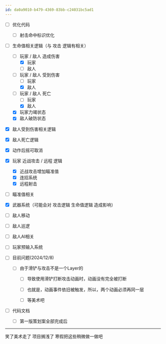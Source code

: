 ```yaml
---
id: da0a9010-b479-4369-83bb-c24031bc5ad1
---
```


- [ ] 优化代码 
	- [ ] 射击命中标识优化

- [ ] 生命值相关逻辑（与 攻击 逻辑有相关）
	- [ ] 玩家 / 敌人 造成伤害
		- [x] 玩家
		- [ ] 敌人
	- [ ] 玩家 / 敌人 受到伤害
		- [ ] 玩家
		- [x] 敌人
	- [ ] 玩家 / 敌人 死亡
		- [ ] 玩家
		- [x] 敌人
	- [x] 玩家力竭状态
	- [x] 敌人破防状态
- [x] 敌人受到伤害相关逻辑
- [x] 敌人死亡逻辑
- [x] 动作后摇可取消
- [x] 玩家 近战攻击 / 远程 逻辑
	- [x] 近战攻击增加瞄准值
	- [x] 连招系统
	- [x] 远程射击 
- [ ] 瞄准值相关
- [x] 武器系统（可能会对 攻击逻辑 生命值逻辑 造成影响）

- [ ] 敌人移动
- [ ] 敌人巡逻
- [ ] 敌人AI相关
- [ ] 玩家预输入系统
- [ ] 目前问题(2024/12/8)
	- [ ] 由于滑铲与攻击不是一个Layer的
		- [ ] 导致使用滑铲打断攻击动画时，动画没有完全被打断
		- [ ] 也就是，动画事件依旧被触发，所以，两个动画必须再同一层
		- [ ] 等美术吧


- [ ] 代码文档
	- [ ] 第一版策划案全部完成后

---
笑了美术走了
项目搁浅了
寒假把这些稍微做一做吧
